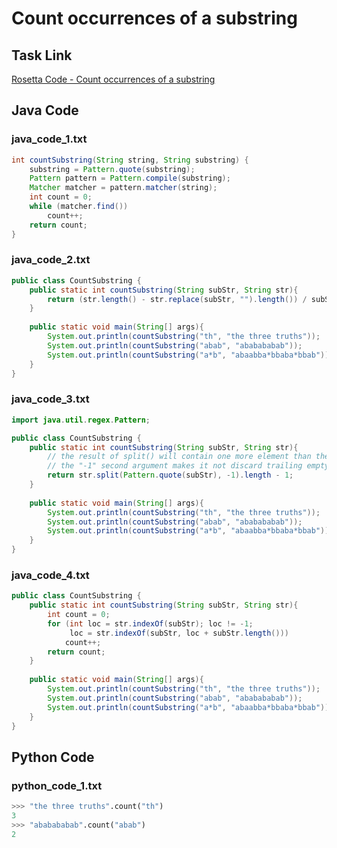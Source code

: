 # Count occurrences of a substring

## Task Link
[Rosetta Code - Count occurrences of a substring](https://rosettacode.org/wiki/Count_occurrences_of_a_substring)

## Java Code
### java_code_1.txt
```java
int countSubstring(String string, String substring) {
    substring = Pattern.quote(substring);
    Pattern pattern = Pattern.compile(substring);
    Matcher matcher = pattern.matcher(string);
    int count = 0;
    while (matcher.find())
        count++;
    return count;
}

```

### java_code_2.txt
```java
public class CountSubstring {
	public static int countSubstring(String subStr, String str){
		return (str.length() - str.replace(subStr, "").length()) / subStr.length();
	}
	
	public static void main(String[] args){
		System.out.println(countSubstring("th", "the three truths"));
		System.out.println(countSubstring("abab", "ababababab"));
		System.out.println(countSubstring("a*b", "abaabba*bbaba*bbab"));
	}
}

```

### java_code_3.txt
```java
import java.util.regex.Pattern;

public class CountSubstring {
	public static int countSubstring(String subStr, String str){
		// the result of split() will contain one more element than the delimiter
		// the "-1" second argument makes it not discard trailing empty strings
		return str.split(Pattern.quote(subStr), -1).length - 1;
	}
	
	public static void main(String[] args){
		System.out.println(countSubstring("th", "the three truths"));
		System.out.println(countSubstring("abab", "ababababab"));
		System.out.println(countSubstring("a*b", "abaabba*bbaba*bbab"));
	}
}

```

### java_code_4.txt
```java
public class CountSubstring {
	public static int countSubstring(String subStr, String str){
		int count = 0;
		for (int loc = str.indexOf(subStr); loc != -1;
		     loc = str.indexOf(subStr, loc + subStr.length()))
			count++;
		return count;
	}
	
	public static void main(String[] args){
		System.out.println(countSubstring("th", "the three truths"));
		System.out.println(countSubstring("abab", "ababababab"));
		System.out.println(countSubstring("a*b", "abaabba*bbaba*bbab"));
	}
}

```

## Python Code
### python_code_1.txt
```python
>>> "the three truths".count("th")
3
>>> "ababababab".count("abab")
2

```

